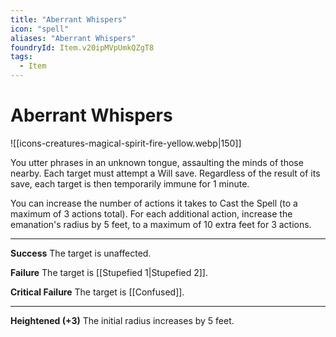 ```yaml
---
title: "Aberrant Whispers"
icon: "spell"
aliases: "Aberrant Whispers"
foundryId: Item.v20ipMVpUmkQZgT8
tags:
  - Item
---
```


# Aberrant Whispers
![[icons-creatures-magical-spirit-fire-yellow.webp|150]]

You utter phrases in an unknown tongue, assaulting the minds of those nearby. Each target must attempt a Will save. Regardless of the result of its save, each target is then temporarily immune for 1 minute.

You can increase the number of actions it takes to Cast the Spell (to a maximum of 3 actions total). For each additional action, increase the emanation's radius by 5 feet, to a maximum of 10 extra feet for 3 actions.

* * *

**Success** The target is unaffected.

**Failure** The target is [[Stupefied 1|Stupefied 2]].

**Critical Failure** The target is [[Confused]].

* * *

**Heightened (+3)** The initial radius increases by 5 feet.
